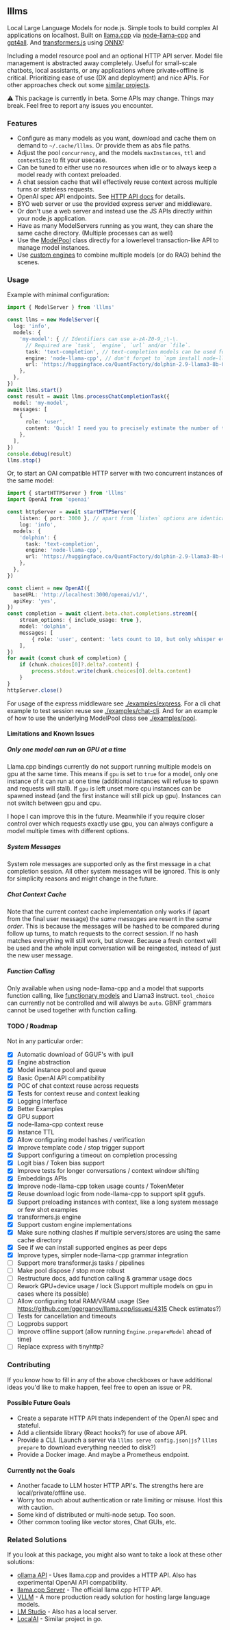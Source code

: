 ## lllms

Local Large Language Models for node.js. Simple tools to build complex AI applications on localhost. Built on [llama.cpp](https://github.com/ggerganov/llama.cpp/) via [node-llama-cpp](https://github.com/withcatai/node-llama-cpp) and [gpt4all](https://github.com/nomic-ai/gpt4all). And [transformers.js](https://github.com/xenova/transformers.js/) using [ONNX](https://github.com/microsoft/onnxruntime/tree/main/js#onnxruntime-node)!

Including a model resource pool and an optional HTTP API server. Model file management is abstracted away completely. Useful for small-scale chatbots, local assistants, or any applications where private+offline is critical. Prioritizing ease of use (DX and deployment) and nice APIs. For other approaches check out some [similar projects](#related-solutions).

⚠️ This package is currently in beta. Some APIs may change. Things may break. Feel free to report any issues you encounter.

### Features

- Configure as many models as you want, download and cache them on demand to `~/.cache/lllms`. Or provide them as abs file paths.
- Adjust the pool `concurrency`, and the models `maxInstances`, `ttl` and `contextSize` to fit your usecase.
- Can be tuned to either use no resources when idle or to always keep a model ready with context preloaded.
- A chat session cache that will effectively reuse context across multiple turns or stateless requests.
- OpenAI spec API endpoints. See [HTTP API docs](./docs/http-api.md) for details. 
- BYO web server or use the provided express server and middleware.
- Or don't use a web server and instead use the JS APIs directly within your node.js application.
- Have as many ModelServers running as you want, they can share the same cache directory. (Multiple processes can as well)
- Use the [ModelPool](./src/model-pool.ts) class directly for a lowerlevel transaction-like API to manage model instances.
- Use [custom engines](./docs/engines.md#custom-engines) to combine multiple models (or do RAG) behind the scenes.

### Usage

Example with minimal configuration:

```ts basic.ts
import { ModelServer } from 'lllms'

const llms = new ModelServer({
  log: 'info',
  models: {
    'my-model': { // Identifiers can use a-zA-Z0-9_:\-\.
      // Required are `task`, `engine`, `url` and/or `file`.
      task: 'text-completion', // text-completion models can be used for chat and text generation tasks
      engine: 'node-llama-cpp', // don't forget to `npm install node-llama-cpp@beta`
      url: 'https://huggingface.co/QuantFactory/dolphin-2.9-llama3-8b-GGUF/blob/main/dolphin-2.9-llama3-8b.Q4_K_M.gguf',
    },
  },
})
await llms.start()
const result = await llms.processChatCompletionTask({
  model: 'my-model',
  messages: [
    { 
      role: 'user',
      content: 'Quick! I need you to precisely estimate the number of times the letter "r" appears in the word "strawberry"!'
    },
  ],
})
console.debug(result)
llms.stop()
```

Or, to start an OAI compatible HTTP server with two concurrent instances of the same model:

```ts http-api.ts
import { startHTTPServer } from 'lllms'
import OpenAI from 'openai'

const httpServer = await startHTTPServer({
	listen: { port: 3000 }, // apart from `listen` options are identical to ModelServer
	log: 'info',
  models: {
    'dolphin': {
      task: 'text-completion',
      engine: 'node-llama-cpp',
      url: 'https://huggingface.co/QuantFactory/dolphin-2.9-llama3-8b-GGUF/blob/main/dolphin-2.9-llama3-8b.Q4_K_M.gguf',
    },
  },
})

const client = new OpenAI({
  baseURL: 'http://localhost:3000/openai/v1/',
  apiKey: 'yes',
})
const completion = await client.beta.chat.completions.stream({
	stream_options: { include_usage: true },
	model: 'dolphin',
	messages: [
		{ role: 'user', content: 'lets count to 10, but only whisper every second number' },
	],
})
for await (const chunk of completion) {
	if (chunk.choices[0]?.delta?.content) {
		process.stdout.write(chunk.choices[0].delta.content)
	}
}
httpServer.close()
```

For usage of the express middleware see [./examples/express](./examples/express.js). For a cli chat example to test session reuse see [./examples/chat-cli](./examples/chat-cli.js). And for an example of how to use the underlying ModelPool class see [./examples/pool](./examples/pool.js).


#### Limitations and Known Issues

##### Only one model can run on GPU at a time
Llama.cpp bindings currently do not support running multiple models on gpu at the same time. This means if `gpu` is set to `true` for a model, only one instance of it can run at one time (additional instances will refuse to spawn and requests will stall). If `gpu` is left unset more cpu instances can be spawned instead (and the first instance will still pick up gpu). Instances can not switch between gpu and cpu.

I hope I can improve this in the future. Meanwhile if you require closer control over which requests exactly use gpu, you can always configure a model multiple times with different options.

##### System Messages
System role messages are supported only as the first message in a chat completion session. All other system messages will be ignored. This is only for simplicity reasons and might change in the future.

##### Chat Context Cache
Note that the current context cache implementation only works if (apart from the final user message) the _same messages_ are resent in the _same order_. This is because the messages will be hashed to be compared during follow up turns, to match requests to the correct session. If no hash matches everything will still work, but slower. Because a fresh context will be used and the whole input conversation will be reingested, instead of just the new user message.

##### Function Calling
Only available when using node-llama-cpp and a model that supports function calling, like [functionary models](https://functionary.meetkai.com/) and Llama3 instruct. `tool_choice` can currently not be controlled and will always be `auto`. GBNF grammars cannot be used together with function calling.

#### TODO / Roadmap

Not in any particular order:

- [x] Automatic download of GGUF's with ipull
- [x] Engine abstraction
- [x] Model instance pool and queue
- [x] Basic OpenAI API compatibility
- [x] POC of chat context reuse across requests
- [x] Tests for context reuse and context leaking
- [x] Logging Interface
- [x] Better Examples
- [x] GPU support
- [x] node-llama-cpp context reuse
- [x] Instance TTL
- [x] Allow configuring model hashes / verification
- [x] Improve template code / stop trigger support
- [x] Support configuring a timeout on completion processing
- [x] Logit bias / Token bias support
- [x] Improve tests for longer conversations / context window shifting
- [x] Embeddings APIs
- [x] Improve node-llama-cpp token usage counts / TokenMeter
- [x] Reuse download logic from node-llama-cpp to support split ggufs.
- [x] Support preloading instances with context, like a long system message or few shot examples
- [x] transformers.js engine
- [x] Support custom engine implementations
- [x] Make sure nothing clashes if multiple servers/stores are using the same cache directory
- [x] See if we can install supported engines as peer deps
- [x] Improve types, simpler node-llama-cpp grammar integration
- [ ] Support more transformer.js tasks / pipelines
- [ ] Make pool dispose / stop more robust
- [ ] Restructure docs, add function calling & grammar usage docs
- [ ] Rework GPU+device usage / lock (Support multiple models on gpu in cases where its possible)
- [ ] Allow configuring total RAM/VRAM usage (See https://github.com/ggerganov/llama.cpp/issues/4315 Check estimates?)
- [ ] Tests for cancellation and timeouts
- [ ] Logprobs support
- [ ] Improve offline support (allow running `Engine.prepareModel` ahead of time)
- [ ] Replace express with tinyhttp?

### Contributing

If you know how to fill in any of the above checkboxes or have additional ideas you'd like to make happen, feel free to open an issue or PR.

#### Possible Future Goals

- Create a separate HTTP API thats independent of the OpenAI spec and stateful.
- Add a clientside library (React hooks?) for use of above API.
- Provide a CLI. (Launch a server via `lllms serve config.json|js`? `lllms prepare` to download everything needed to disk?)
- Provide a Docker image. And maybe a Prometheus endpoint.

#### Currently not the Goals

- Another facade to LLM hoster HTTP API's. The strengths here are local/private/offline use.
- Worry too much about authentication or rate limiting or misuse. Host this with caution.
- Some kind of distributed or multi-node setup. Too soon.
- Other common tooling like vector stores, Chat GUIs, etc.

### Related Solutions

If you look at this package, you might also want to take a look at these other solutions:

- [ollama API](https://github.com/ollama/ollama/blob/main/docs/api.md) - Uses llama.cpp and provides a HTTP API. Also has experimental OpenAI API compatibility.
- [llama.cpp Server](https://github.com/ggerganov/llama.cpp/tree/master/examples/server#llamacpp-http-server) - The official llama.cpp HTTP API.
- [VLLM](https://docs.vllm.ai/en/latest/serving/openai_compatible_server.html) - A more production ready solution for hosting large language models.
- [LM Studio](https://lmstudio.ai/docs/local-server) - Also has a local server.
- [LocalAI](https://github.com/mudler/LocalAI) - Similar project in go.